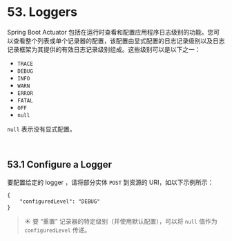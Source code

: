 # 53. Loggers

Spring Boot Actuator 包括在运行时查看和配置应用程序日志级别的功能。您可以查看整个列表或单个记录器的配置，该配置由显式配置的日志记录级别以及日志记录框架为其提供的有效日志记录级别组成。这些级别可以是以下之一：

- `TRACE`
- `DEBUG`
- `INFO`
- `WARN`
- `ERROR`
- `FATAL`
- `OFF`
- `null`

`null` 表示没有显式配置。

<br>

## 53.1 Configure a Logger

要配置给定的 logger ，请将部分实体 `POST` 到资源的 URI，如以下示例所示：

```
{
	"configuredLevel": "DEBUG"
}
```

> :sunny:
> 要 “重置” 记录器的特定级别（并使用默认配置），可以将 `null` 值作为 `configuredLevel` 传递。


















